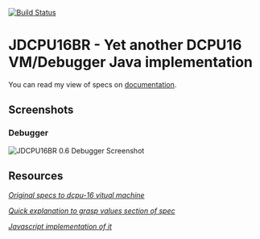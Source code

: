 [![Build Status](https://secure.travis-ci.org/leandromoreira/dcpu16.png?branch=master)](http://travis-ci.org/leandromoreira/dcpu16)

# JDCPU16BR - Yet another DCPU16 VM/Debugger Java implementation

You can read my view of specs on [documentation](https://github.com/leandromoreira/dcpu16/wiki/Documentation).

## Screenshots

### Debugger

![JDCPU16BR 0.6 Debugger Screenshot](http://i43.tinypic.com/r1wrvt.png)

## Resources

*[Original specs to dcpu-16 vitual machine](http://0x10c.com/doc/dcpu-16.txt)*

*[Quick explanation to grasp values section of spec](http://stackoverflow.com/questions/10028644/how-to-understand-the-first-line-of-the-dcpu-16-specs-assembly-example)*

*[Javascript implementation of it](http://jazzychad.net/dcpu.html)*
